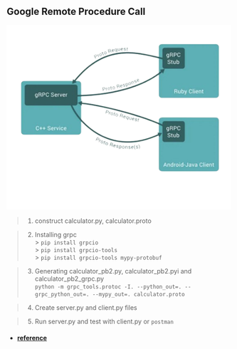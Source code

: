 ## Google Remote Procedure Call

<img src="GRPC.png" width="551" height=auto>

> 1. construct calculator.py, calculator.proto

> 2. Installing grpc<br/> > `pip install grpcio`<br/> > `pip install grpcio-tools`<br/> > `pip install grpcio-tools mypy-protobuf`

> 3. Generating calculator_pb2.py, calculator_pb2.pyi and calculator_pb2_grpc.py<br/>
> `python -m grpc_tools.protoc -I. --python_out=. --grpc_python_out=. --mypy_out=. calculator.proto`

> 4. Create server.py and client.py files

> 5.  Run server.py and test with client.py or `postman`

- #### [reference](https://medium.com/engineering-semantics3/a-simplified-guide-to-grpc-in-python-6c4e25f0c506)
